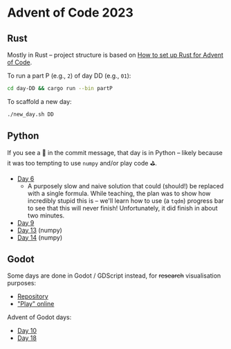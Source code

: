 # Advent of Code 2023

## Rust

Mostly in Rust – project structure is based on [How to set up Rust for Advent of Code](https://www.youtube.com/watch?v=fEQv-cqzbPg).

To run a part P (e.g., `2`) of day DD (e.g., `01`):

```bash
cd day-DD && cargo run --bin partP
```

To scaffold a new day:

```bash
./new_day.sh DD
```

## Python

If you see a 🐍 in the commit message, that day is in Python –
likely because it was too tempting to use `numpy` and/or play code ⛳.

- [Day 6](./day-06/main.py)
  - A purposely slow and naive solution that could (should!) be replaced with a single formula. While teaching, the plan was to show how incredibly stupid this is – we'll learn how to use (a `tqdm`) progress bar to see that this will never finish! Unfortunately, it did finish in about two minutes.
- [Day 9](./day-09/main.py)
- [Day 13](./day-13/main.py) (numpy)
- [Day 14](./day-14/main.py) (numpy)

## Godot

Some days are done in Godot / GDScript instead, for ~~research~~ visualisation purposes:

- [Repository](https://github.com/MikulasZelinka/advent-of-godot-2023)
- ["Play" online](https://advent-of-godot-2023.netlify.app/)

Advent of Godot days:

- [Day 10](https://github.com/MikulasZelinka/advent-of-godot-2023/blob/7ab87545216b8aa769f2539f628c524f6a4f842d/scenes/day-10/map.gd)
- [Day 18](https://github.com/MikulasZelinka/advent-of-godot-2023/blob/7ab87545216b8aa769f2539f628c524f6a4f842d/scenes/day-18/day_18.gd)

